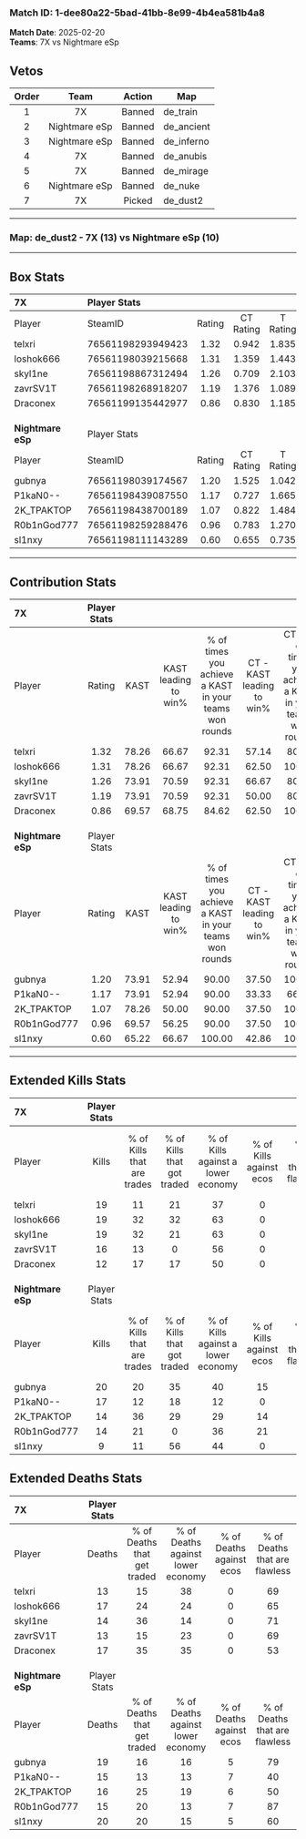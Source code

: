 ### Match ID: 1-dee80a22-5bad-41bb-8e99-4b4ea581b4a8  
**Match Date**: 2025-02-20  
**Teams**: 7X vs Nightmare eSp  

## Vetos  

| Order | Team | Action | Map |
| :---: | :--: | :----: | --- |
| 1 | 7X | Banned | de_train |
| 2 | Nightmare eSp | Banned | de_ancient |
| 3 | Nightmare eSp | Banned | de_inferno |
| 4 | 7X | Banned | de_anubis |
| 5 | 7X | Banned | de_mirage |
| 6 | Nightmare eSp | Banned | de_nuke |
| 7 | 7X | Picked | de_dust2 |

---  

### **Map**: de_dust2 - 7X (13) vs Nightmare eSp (10)  
---  

## Box Stats  

| **7X**            | Player Stats      |        |           |          |       |       |       |         |        |      |     |
| :- | :- | :-: | :-: | :-: | :-: | :-: | :-: | :-: | :-: | :-: | :-: |
| Player            | SteamID           | Rating | CT Rating | T Rating | KAST  |  ADR  | Kills | Assists | Deaths | K/D  | HS% |
| telxri            | 76561198293949423 |  1.32  |   0.942   |  1.835   | 78.26 | 78.9  |  19   |    5    |   13   | 1.46 | 52  |
| loshok666         | 76561198039215668 |  1.31  |   1.359   |  1.443   | 78.26 | 102.4 |  19   |    6    |   17   | 1.12 | 78  |
| skyl1ne           | 76561198867312494 |  1.26  |   0.709   |  2.103   | 73.91 | 79.2  |  19   |    3    |   14   | 1.36 | 89  |
| zavrSV1T          | 76561198268918207 |  1.19  |   1.376   |  1.089   | 73.91 | 82.9  |  16   |    6    |   13   | 1.23 | 12  |
| Draconex          | 76561199135442977 |  0.86  |   0.830   |  1.185   | 69.57 | 63.1  |  12   |    7    |   17   | 0.71 | 58  |
|                   |                   |        |           |          |       |       |       |         |        |      |     |
|                   |                   |        |           |          |       |       |       |         |        |      |     |
|                   |                   |        |           |          |       |       |       |         |        |      |     |
| **Nightmare eSp** | Player Stats      |        |           |          |       |       |       |         |        |      |     |
| Player            | SteamID           | Rating | CT Rating | T Rating | KAST  |  ADR  | Kills | Assists | Deaths | K/D  | HS% |
| gubnya            | 76561198039174567 |  1.20  |   1.525   |  1.042   | 73.91 | 86.2  |  20   |    3    |   19   | 1.05 | 65  |
| P1kaN0--          | 76561198439087550 |  1.17  |   0.727   |  1.665   | 73.91 | 82.8  |  17   |    3    |   15   | 1.13 | 64  |
| 2K_TPAKTOP        | 76561198438700189 |  1.07  |   0.822   |  1.484   | 78.26 | 82.9  |  14   |    3    |   16   | 0.88 | 50  |
| R0b1nGod777       | 76561198259288476 |  0.96  |   0.783   |  1.270   | 69.57 | 61.3  |  14   |    4    |   15   | 0.93 | 14  |
| sl1nxy            | 76561198111143289 |  0.60  |   0.655   |  0.735   | 65.22 | 51.7  |   9   |    6    |   20   | 0.45 | 66  |
---  

## Contribution Stats  

| **7X**            | Player Stats |       |                      |                                                        |                           |                                                             |                          |                                                            |
| :- | :-: | :-: | :-: | :-: | :-: | :-: | :-: | :-: |
| Player            |    Rating    | KAST  | KAST leading to win% | % of times you achieve a KAST in your teams won rounds | CT - KAST leading to win% | CT - % of times you achieve a KAST in your teams won rounds | T - KAST leading to win% | T - % of times you achieve a KAST in your teams won rounds |
| telxri            |     1.32     | 78.26 |        66.67         |                         92.31                          |           57.14           |                            80.00                            |          72.73           |                           100.00                           |
| loshok666         |     1.31     | 78.26 |        66.67         |                         92.31                          |           62.50           |                           100.00                            |          70.00           |                           87.50                            |
| skyl1ne           |     1.26     | 73.91 |        70.59         |                         92.31                          |           66.67           |                            80.00                            |          72.73           |                           100.00                           |
| zavrSV1T          |     1.19     | 73.91 |        70.59         |                         92.31                          |           50.00           |                            80.00                            |          88.89           |                           100.00                           |
| Draconex          |     0.86     | 69.57 |        68.75         |                         84.62                          |           62.50           |                           100.00                            |          75.00           |                           75.00                            |
|                   |              |       |                      |                                                        |                           |                                                             |                          |                                                            |
|                   |              |       |                      |                                                        |                           |                                                             |                          |                                                            |
|                   |              |       |                      |                                                        |                           |                                                             |                          |                                                            |
| **Nightmare eSp** | Player Stats |       |                      |                                                        |                           |                                                             |                          |                                                            |
| Player            |    Rating    | KAST  | KAST leading to win% | % of times you achieve a KAST in your teams won rounds | CT - KAST leading to win% | CT - % of times you achieve a KAST in your teams won rounds | T - KAST leading to win% | T - % of times you achieve a KAST in your teams won rounds |
| gubnya            |     1.20     | 73.91 |        52.94         |                         90.00                          |           37.50           |                           100.00                            |          66.67           |                           85.71                            |
| P1kaN0--          |     1.17     | 73.91 |        52.94         |                         90.00                          |           33.33           |                            66.67                            |          63.64           |                           100.00                           |
| 2K_TPAKTOP        |     1.07     | 78.26 |        50.00         |                         90.00                          |           37.50           |                           100.00                            |          60.00           |                           85.71                            |
| R0b1nGod777       |     0.96     | 69.57 |        56.25         |                         90.00                          |           37.50           |                           100.00                            |          75.00           |                           85.71                            |
| sl1nxy            |     0.60     | 65.22 |        66.67         |                         100.00                         |           42.86           |                           100.00                            |          87.50           |                           100.00                           |
---  

## Extended Kills Stats  

| **7X**            | Player Stats |                            |                            |                                    |                         |                              |                                 |                                       |                    |           |
| :- | :-: | :-: | :-: | :-: | :-: | :-: | :-: | :-: | :-: | :-: |
| Player            |    Kills     | % of Kills that are trades | % of Kills that got traded | % of Kills against a lower economy | % of Kills against ecos | % of Kills that are flawless | % of Kills that are close duels | % of Kills that are assisted by flash | Pistol Round Kills | AWP Kills |
| telxri            |      19      |             11             |             21             |                 37                 |            0            |              47              |               11                |                   0                   |         2          |     0     |
| loshok666         |      19      |             32             |             32             |                 63                 |            0            |              58              |               11                |                   0                   |         5          |     0     |
| skyl1ne           |      19      |             32             |             21             |                 63                 |            0            |              68              |                5                |                   5                   |         0          |     0     |
| zavrSV1T          |      16      |             13             |             0              |                 56                 |            0            |              75              |                6                |                   0                   |         0          |    14     |
| Draconex          |      12      |             17             |             17             |                 50                 |            0            |              75              |                8                |                   8                   |         1          |     0     |
|                   |              |                            |                            |                                    |                         |                              |                                 |                                       |                    |           |
|                   |              |                            |                            |                                    |                         |                              |                                 |                                       |                    |           |
|                   |              |                            |                            |                                    |                         |                              |                                 |                                       |                    |           |
| **Nightmare eSp** | Player Stats |                            |                            |                                    |                         |                              |                                 |                                       |                    |           |
| Player            |    Kills     | % of Kills that are trades | % of Kills that got traded | % of Kills against a lower economy | % of Kills against ecos | % of Kills that are flawless | % of Kills that are close duels | % of Kills that are assisted by flash | Pistol Round Kills | AWP Kills |
| gubnya            |      20      |             20             |             35             |                 40                 |           15            |              60              |                5                |                   0                   |         3          |     1     |
| P1kaN0--          |      17      |             12             |             18             |                 12                 |            0            |              53              |                0                |                   0                   |         2          |     0     |
| 2K_TPAKTOP        |      14      |             36             |             29             |                 29                 |           14            |              71              |               14                |                   0                   |         1          |     1     |
| R0b1nGod777       |      14      |             21             |             0              |                 36                 |           21            |              86              |                7                |                   0                   |         1          |    10     |
| sl1nxy            |      9       |             11             |             56             |                 44                 |            0            |              56              |               11                |                   0                   |         1          |     1     |
## Extended Deaths Stats  

| **7X**            | Player Stats |                             |                                   |                          |                               |                            |                           |               |
| :- | :-: | :-: | :-: | :-: | :-: | :-: | :-: | :-: |
| Player            |    Deaths    | % of Deaths that get traded | % of Deaths against lower economy | % of Deaths against ecos | % of Deaths that are flawless | % of Deaths that are close | % of Deaths while blinded | Deaths to AWP |
| telxri            |      13      |             15              |                38                 |            0             |              69               |             0              |             0             |       2       |
| loshok666         |      17      |             24              |                24                 |            0             |              65               |             12             |             0             |       3       |
| skyl1ne           |      14      |             36              |                14                 |            0             |              71               |             21             |             0             |       4       |
| zavrSV1T          |      13      |             15              |                23                 |            0             |              69               |             0              |             0             |       1       |
| Draconex          |      17      |             35              |                35                 |            0             |              53               |             0              |             0             |       3       |
|                   |              |                             |                                   |                          |                               |                            |                           |               |
|                   |              |                             |                                   |                          |                               |                            |                           |               |
|                   |              |                             |                                   |                          |                               |                            |                           |               |
| **Nightmare eSp** | Player Stats |                             |                                   |                          |                               |                            |                           |               |
| Player            |    Deaths    | % of Deaths that get traded | % of Deaths against lower economy | % of Deaths against ecos | % of Deaths that are flawless | % of Deaths that are close | % of Deaths while blinded | Deaths to AWP |
| gubnya            |      19      |             16              |                16                 |            5             |              79               |             11             |             0             |       5       |
| P1kaN0--          |      15      |             13              |                13                 |            7             |              40               |             20             |             7             |       4       |
| 2K_TPAKTOP        |      16      |             25              |                19                 |            6             |              50               |             0              |             0             |       3       |
| R0b1nGod777       |      15      |             20              |                13                 |            7             |              87               |             0              |             0             |       1       |
| sl1nxy            |      20      |             20              |                15                 |            5             |              60               |             10             |             5             |       1       |
